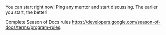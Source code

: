 You can start right now! Ping any mentor and start discussing.
The earlier you start, the better!

Complete Season of Docs rules <a class="gsoc_rules_url" target="_blank">https://developers.google.com/season-of-docs/terms/program-rules</a>.